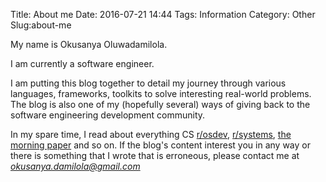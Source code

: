Title: About me
Date: 2016-07-21 14:44
Tags: Information
Category: Other
Slug:about-me

My name is Okusanya Oluwadamilola. 

I am currently a software engineer. 

I am putting this blog together to detail my journey through various languages, frameworks, toolkits to solve interesting real-world problems. The blog is also one of my (hopefully several) ways of giving back to the software engineering development community. 

In my spare time, I read about everything CS [r/osdev](https://www.reddit.com/r/osdev/), [r/systems](https://www.reddit.com/r/systems/), [the morning paper](https://blog.acolyer.org) and so on. If the blog's content interest you in any way or there is something that I wrote that is erroneous, please contact me at *okusanya.damilola@gmail.com*

